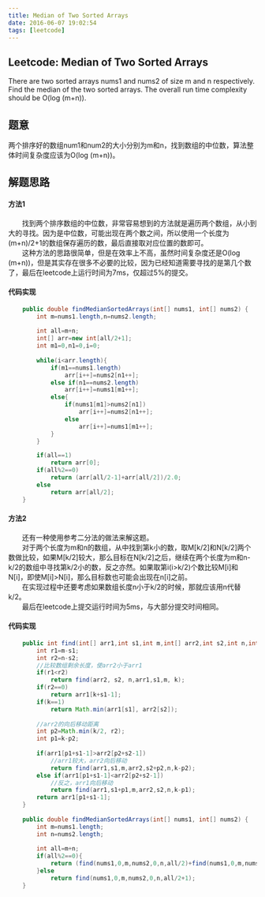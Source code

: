 ```yaml
---
title: Median of Two Sorted Arrays
date: 2016-06-07 19:02:54
tags: [leetcode]
---
```

## Leetcode: Median of Two Sorted Arrays
There are two sorted arrays nums1 and nums2 of size m and n respectively. Find the median of the two sorted arrays. The overall run time complexity should be O(log (m+n)).

## 题意
两个排序好的数组num1和num2的大小分别为m和n，找到数组的中位数，算法整体时间复杂度应该为O(log (m+n))。

## 解题思路
#### 方法1
&emsp;&emsp;找到两个排序数组的中位数，非常容易想到的方法就是遍历两个数组，从小到大的寻找。因为是中位数，可能出现在两个数之间，所以使用一个长度为(m+n)/2+1的数组保存遍历的数，最后直接取对应位置的数即可。  
&emsp;&emsp;这种方法的思路很简单，但是在效率上不高，虽然时间复杂度还是O(log (m+n))，但是其实存在很多不必要的比较，因为已经知道需要寻找的是第几个数了，最后在leetcode上运行时间为7ms，仅超过5%的提交。
#### 代码实现
```java
    public double findMedianSortedArrays(int[] nums1, int[] nums2) {
    	int m=nums1.length,n=nums2.length;
    	
    	int all=m+n;
    	int[] arr=new int[all/2+1];
    	int m1=0,n1=0,i=0;
    	
    	while(i<arr.length){
    		if(m1==nums1.length)
    			arr[i++]=nums2[n1++];
    		else if(n1==nums2.length)
    			arr[i++]=nums1[m1++];
    		else{
    			if(nums1[m1]>nums2[n1])
    				arr[i++]=nums2[n1++];
    			else
    				arr[i++]=nums1[m1++];
    		}
    	}

    	if(all==1)
    		return arr[0];
    	if(all%2==0)
    		return (arr[all/2-1]+arr[all/2])/2.0;
    	else
    		return arr[all/2];
    }
```
#### 方法2
&emsp;&emsp;还有一种使用参考二分法的做法来解这题。  
&emsp;&emsp;对于两个长度为m和n的数组，从中找到第k小的数，取M[k/2]和N[k/2]两个数做比较，如果M[k/2]较大，那么目标在N[k/2]之后，继续在两个长度为m和n-k/2的数组中寻找第k/2小的数，反之亦然。如果取第i(i>k/2)个数比较M[i]和N[i]，即使M[i]>N[i]，那么目标数也可能会出现在n[i]之前。  
&emsp;&emsp;在实现过程中还要考虑如果数组长度n小于k/2的时候，那就应该用n代替k/2。  
&emsp;&emsp;最后在leetcode上提交运行时间为5ms，与大部分提交时间相同。
#### 代码实现
```java
	public int find(int[] arr1,int s1,int m,int[] arr2,int s2,int n,int k){
		int r1=m-s1;  
		int r2=n-s2;
		//比较数组剩余长度，使arr2小于arr1
		if(r1<r2)
			return find(arr2, s2, n,arr1,s1,m, k);
		if(r2==0)
			return arr1[k+s1-1];
		if(k==1)
			return Math.min(arr1[s1], arr2[s2]);
		
		//arr2的向后移动距离
		int p2=Math.min(k/2, r2);
		int p1=k-p2;
		
		if(arr1[p1+s1-1]>arr2[p2+s2-1])
			//arr1较大，arr2向后移动
			return find(arr1,s1,m,arr2,s2+p2,n,k-p2);
		else if(arr1[p1+s1-1]<arr2[p2+s2-1])
			//反之，arr1向后移动
			return find(arr1,s1+p1,m,arr2,s2,n,k-p1);
		return arr1[p1+s1-1];
	}
	
    public double findMedianSortedArrays(int[] nums1, int[] nums2) {
    	int m=nums1.length;
    	int n=nums2.length;
    	
    	int all=m+n;
    	if(all%2==0){
    		return (find(nums1,0,m,nums2,0,n,all/2)+find(nums1,0,m,nums2,0,n,all/2+1))/2.0;
    	}else
    		return find(nums1,0,m,nums2,0,n,all/2+1);
    }
```